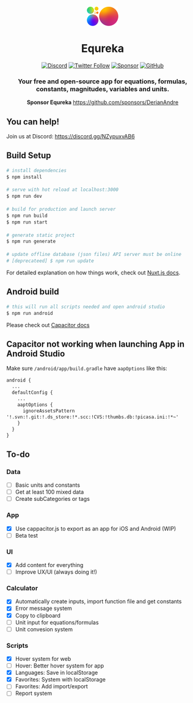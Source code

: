 <div align="center">

![Logo](./assets/brand/logo.png)


# Equreka 
[![Discord](https://img.shields.io/discord/812053915356364811?style=social&logo=discord&label=Discord&labelColor=f2f2f2)](https://discord.gg/NZypuxvAB6)
[![Twitter Follow](https://img.shields.io/twitter/follow/Equreka?style=social)](https://twitter.com/Equreka)
[![Sponsor](https://img.shields.io/github/sponsors/DerianAndre?style=social)](https://github.com/sponsors/DerianAndre)
[![GitHub](https://img.shields.io/github/license/Equreka/Equreka?color=green&label=License)](https://github.com//Equreka)

### Your free and open-source app for equations, formulas, constants, magnitudes, variables and units.

**Sponsor Equreka** https://github.com/sponsors/DerianAndre

</div>

#####

## You can help!
Join us at Discord: https://discord.gg/NZypuxvAB6


## Build Setup

```bash
# install dependencies
$ npm install

# serve with hot reload at localhost:3000
$ npm run dev

# build for production and launch server
$ npm run build 
$ npm run start

# generate static project
$ npm run generate

# update offline database (json files) API server must be online
# [deprecateed] $ npm run update
```

For detailed explanation on how things work, check out [Nuxt.js docs](https://nuxtjs.org).

## Android build

```bash
# this will run all scripts needed and open android studio
$ npm run android

```
Please check out [Capacitor docs](https://capacitorjs.com/docs/v3/)

## Capacitor not working when launching App in Android Studio

Make sure `/android/app/build.gradle` have `aapOptions` like this:
```
android {
  ...
  defaultConfig {
    ...
    aaptOptions {
      ignoreAssetsPattern '!.svn:!.git:!.ds_store:!*.scc:!CVS:!thumbs.db:!picasa.ini:!*~'
    }
  }
}
```

## To-do

### Data
- [ ] Basic units and constants
- [ ] Get at least 100 mixed data
- [ ] Create subCategories or tags
### App
- [X] Use cappacitor.js to export as an app for iOS and Android (WIP)
- [ ] Beta test
### UI
- [X] Add content for everything
- [ ] Improve UX/UI (always doing it!)
### Calculator
- [X] Automatically create inputs, import function file and get constants
- [X] Error message system
- [X] Copy to clipboard
- [ ] Unit input for equations/formulas
- [ ] Unit convesion system
### Scripts
- [X] Hover system for web
- [ ] Hover: Better hover system for app
- [X] Languages: Save in localStorage
- [X] Favorites: System with localStorage
- [ ] Favorites: Add import/export
- [ ] Report system